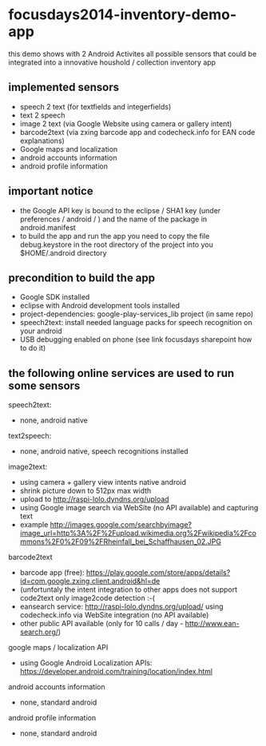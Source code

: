 focusdays2014-inventory-demo-app
============================

this demo shows with 2 Android Activites all possible sensors that could be integrated into a innovative houshold / collection inventory app

implemented sensors
----------------
- speech 2 text (for textfields and integerfields)
- text 2 speech
- image 2 text (via Google Website using camera or gallery intent)
- barcode2text (via zxing barcode app and codecheck.info for EAN code explanations)
- Google maps and localization
- android accounts information
- android profile information


important notice
----------------
- the Google API key is bound to the eclipse / SHA1 key (under preferences / android / ) and the name of the package in android.manifest
- to build the app and run the app you need to copy the file debug.keystore in the root directory of the project into you $HOME/.android directory

precondition to build the app
----------------
- Google SDK installed
- eclipse with Android development tools installed
- project-dependencies: google-play-services_lib project (in same repo)
- speech2text: install needed language packs for speech recognition on your android
- USB debugging enabled on phone (see link focusdays sharepoint how to do it)

the following online services are used to run some sensors
----------------
speech2text: 
- none, android native

text2speech: 
- none, android native, speech recognitions installed

image2text: 
- using camera + gallery view intents native android
- shrink picture down to 512px max width
- upload to http://raspi-lolo.dyndns.org/upload
- using Google image search via WebSite (no API available) and capturing text
- example http://images.google.com/searchbyimage?image_url=http%3A%2F%2Fupload.wikimedia.org%2Fwikipedia%2Fcommons%2F0%2F09%2FRheinfall_bei_Schaffhausen_02.JPG 

barcode2text
- barcode app (free): https://play.google.com/store/apps/details?id=com.google.zxing.client.android&hl=de 
- (unfortuntaly the intent integration to other apps does not support code2text only image2code detection :-(
- eansearch service: http://raspi-lolo.dyndns.org/upload/  using codecheck.info via WebSite integration (no API available)
- other public API available (only for 10 calls / day - http://www.ean-search.org/)

google maps / localization API
- using Google Android Localization APIs: https://developer.android.com/training/location/index.html

android accounts information
- none, standard android

android profile information
- none, standard android